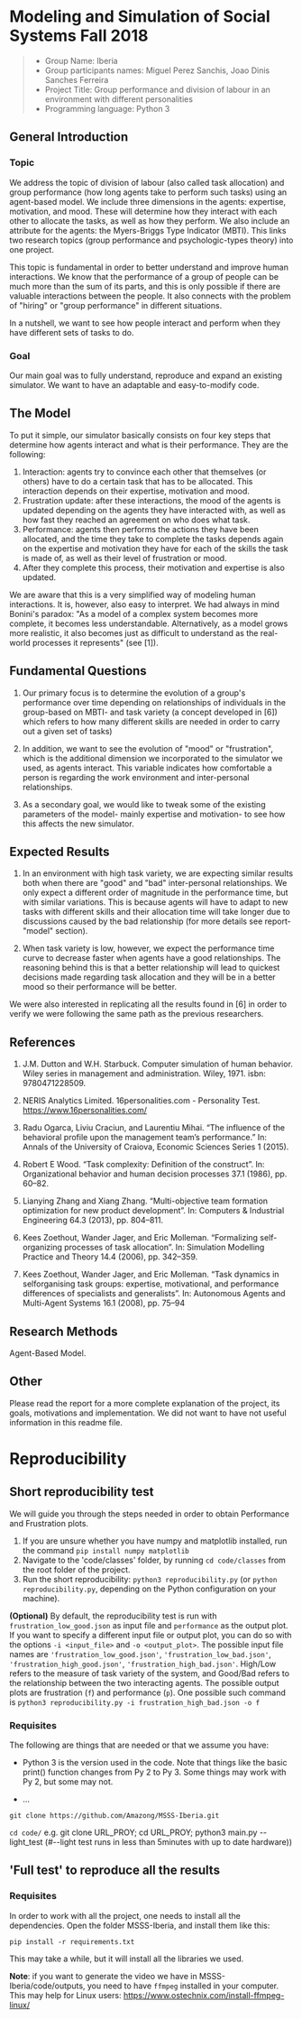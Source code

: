 # Modeling and Simulation of Social Systems Fall 2018

> * Group Name: Iberia
> * Group participants names: Miguel Perez Sanchis, Joao Dinis Sanches Ferreira
> * Project Title: Group performance and division of labour in an environment with different personalities
> * Programming language: Python 3

## General Introduction

### Topic
We address the topic of division of labour (also called task allocation) and group performance (how long agents take to perform such tasks) using an agent-based model. We include three dimensions in the agents: expertise, motivation, and mood. These will determine how they interact with each other to allocate the tasks, as well as how they perform. We also include an attribute for the agents: the Myers-Briggs Type Indicator (MBTI). This links two research topics (group performance and psychologic-types theory) into one project.

This topic is fundamental in order to better understand and improve human interactions. We know that the performance of a group of people can be much more than the sum of its parts, and this is only possible if there are valuable interactions between the people. It also connects with the problem of "hiring" or "group performance" in different situations.

In a nutshell, we want to see how people interact and perform when they have different sets of tasks to do.

### Goal
Our main goal was to fully understand, reproduce and expand an existing simulator. We want to have an adaptable and easy-to-modify code. 


## The Model
To put it simple, our simulator basically consists on four key steps that determine how agents interact and what is their performance. They are the following:
1. Interaction: agents try to convince each other that themselves (or others) have to do a certain task that has to be allocated. This interaction depends on their expertise, motivation and mood.
2. Frustration update: after these interactions, the mood of the agents is updated depending on the agents they have interacted with, as well as how fast they reached an agreement on who does what task.
3. Performance: agents then performs the actions they have been allocated, and the time they take to complete the tasks depends again on the expertise and motivation they have for each of the skills the task is made of, as well as their level of frustration or mood.
4. After they complete this process, their motivation and expertise is also updated.

We are aware that this is a very simplified way of modeling human interactions. It is, however, also easy to interpret. We had always in mind Bonini's paradox: "As a model of a complex system becomes more complete, it becomes less understandable. Alternatively, as a model grows more realistic, it also becomes just as difficult to understand as the real-world processes it represents" (see [1]).

## Fundamental Questions
1. Our primary focus is to determine the evolution of a group's performance over time depending on relationships of individuals in the group-based on MBTI- and task variety (a concept developed in [6]) which refers to how many different skills are needed in order to carry out a given set of tasks)

2. In addition, we want to see the evolution of "mood" or "frustration", which is the additional dimension we incorporated to the simulator we used, as agents interact. This variable indicates how comfortable a person is regarding the work environment and inter-personal relationships.

3. As a secondary goal, we would like to tweak some of the existing parameters of the model- mainly expertise and motivation- to see how this affects the new simulator.


## Expected Results

1. In an environment with high task variety, we are expecting similar results both when there are "good" and "bad" inter-personal relationships. We only expect a different order of magnitude in the performance time, but with similar variations. This is because agents will have to adapt to new tasks with different skills and their allocation time will take longer due to discussions caused by the bad relationship (for more details see report- "model" section).

2. When task variety is low, however, we expect the performance time curve to decrease faster when agents have a good relationships. The reasoning behind this is that a better relationship will lead to quickest decisions made regarding task allocation and they will be in a better mood so their performance will be better.

We were also interested in replicating all the results found in [6] in order to verify we were following the same path as the previous researchers.


## References 
1.    J.M. Dutton and W.H. Starbuck.
Computer simulation of human behavior. Wiley series in management and administration. Wiley, 1971. isbn: 9780471228509.

2.   NERIS Analytics Limited. 16personalities.com - Personality Test. https://www.16personalities.com/

3.    Radu Ogarca, Liviu Craciun, and Laurentiu Mihai. “The influence of the behavioral profile upon the management team’s performance.” In: Annals of the University of Craiova, Economic Sciences Series 1 (2015).

4.    Robert E Wood. “Task complexity: Definition of the construct”. In: Organizational behavior and human decision processes 37.1 (1986), pp. 60–82.

5.    Lianying Zhang and Xiang Zhang. “Multi-objective team formation optimization for new product development”. In: Computers & Industrial Engineering 64.3 (2013), pp. 804–811.

6.    Kees Zoethout, Wander Jager, and Eric Molleman. “Formalizing self-organizing processes of task allocation”. In: Simulation Modelling Practice and Theory 14.4 (2006), pp. 342–359.

7.    Kees  Zoethout,  Wander  Jager,  and  Eric  Molleman.  “Task dynamics  in  selforganising task groups: expertise, motivational, and performance differences of specialists and generalists”. In: Autonomous Agents and Multi-Agent Systems 16.1 (2008), pp. 75–94

## Research Methods
Agent-Based Model.

## Other
Please read the report for a more complete explanation of the project, its goals, motivations and implementation. We did not want to have not useful information in this readme file.

# Reproducibility

## Short reproducibility test 
We will guide you through the steps needed in order to obtain Performance and Frustration plots.
1. If you are unsure whether you have numpy and matplotlib installed, run the command `pip install numpy matplotlib`
2. Navigate to the 'code/classes' folder, by running `cd code/classes` from the root folder of the project.
3. Run the short reproducibility: `python3 reproducibility.py` (or `python reproducibility.py`, depending on the Python configuration on your machine).

**(Optional)**
By default, the reproducibility test is run with `frustration_low_good.json` as input file and `performance` as the output plot.
If you want to specify a different input file or output plot, you can do so with the options `-i <input_file>` and `-o <output_plot>`.
The possible input file names are `'frustration_low_good.json'`, `'frustration_low_bad.json'`, `'frustration_high_good.json'`, `'frustration_high_bad.json'`. High/Low refers to the measure of task variety of the system, and Good/Bad refers to the relationship between the two interacting agents.
The possible output plots are frustration (`f`) and performance (`p`).
One possible such command is `python3 reproducibility.py -i frustration_high_bad.json -o f`

### Requisites
The following are things that are needed or that we assume you have:
* Python 3 is the version used in the code. Note that things like the basic print() function changes from Py 2 to Py 3. Some things may work with Py 2, but some may not.

* ...

`git clone https://github.com/Amazong/MSSS-Iberia.git`

`cd code/`
e.g. git clone URL_PROY; cd URL_PROY; python3 main.py --light_test (#--light test runs in less than 5minutes with up to date hardware)) 

## 'Full test' to reproduce all the results

### Requisites
In order to work with all the project, one needs to install all the dependencies. Open the folder MSSS-Iberia, and install them like this:

`pip install -r requirements.txt`

This may take a while, but it will install all the libraries we used.

**Note**: if you want to generate the video we have in MSSS-Iberia/code/outputs, you need to have `ffmpeg` installed in your computer.
This may help for Linux users: https://www.ostechnix.com/install-ffmpeg-linux/

